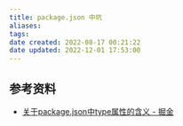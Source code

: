 ```yaml
---
title: package.json 中坑
aliases: 
tags: 
date created: 2022-08-17 00:21:22
date updated: 2022-12-01 17:53:00
---
```



## 参考资料

- [关于package.json中type属性的含义 - 掘金](https://juejin.cn/post/7032278473389539365)

